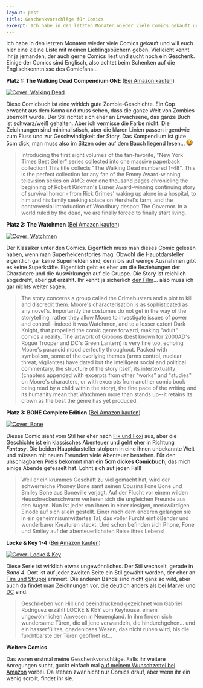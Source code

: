 ```yaml
---
layout: post
title: Geschenkvorschläge für Comics
excerpt: Ich habe in den letzten Monaten wieder viele Comics gekauft und will euch hier eine kleine Liste mit meinen Lieblingsbüchern geben.  Vielleicht kennt ihr ja jemanden, der auch gerne Comics liest und sucht noch ein Geschenk. Einige der Comics sind Englisch, also achtet beim Schenken auf die Englischkenntnisse des Comicfans...
---
```

Ich habe in den letzten Monaten wieder viele Comics gekauft und will
euch hier eine kleine Liste mit meinen Lieblingsbüchern geben.
Vielleicht kennt ihr ja jemanden, der auch gerne Comics liest und sucht
noch ein Geschenk. Einige der Comics sind Englisch, also achtet beim
Schenken auf die Englischkenntnisse des Comicfans...

**Platz 1: The Walking Dead Compendium ONE** ([Bei Amazon kaufen][1])

[![Cover: Walking Dead](http://ecx.images-amazon.com/images/I/51UivS0FyYL._SL500_AA300_.jpg)][1]

Diese Comicbuch ist eine wirklch gute Zombie-Geschichte. Ein Cop erwacht
aus dem Koma und muss sehen, dass die ganze Welt von Zombies überrollt
wurde. Der Stil richtet sich eher an Erwachsene, das ganze Buch ist
schwarz/weiß gehalten. Aber ich vermisse die Farbe nicht. Die
Zeichnungen sind minimalistisch, aber die klaren Linien passen irgendwie
zum Fluss und zur Geschwindigkeit der Story. Das Kompendium ist gute 5cm
dick, man muss also im Sitzen oder auf dem Bauch liegend lesen...
![;-)](/img/emotes/face-wink.png)

> Introducing the first eight volumes of the fan-favorite, "New York
> Times Best Seller" series collected into one massive paperback
> collection! This title collects "The Walking Dead numbered 1-48". This
> is the perfect collection for any fan of the Emmy Award-winning
> television series on AMC: over one thousand pages chronicling the
> beginning of Robert Kirkman's Eisner Award-winning continuing story of
> survival horror - from Rick Grimes' waking up alone in a hospital, to
> him and his family seeking solace on Hershel's farm, and the
> controversial introduction of Woodbury despot: The Governor. In a
> world ruled by the dead, we are finally forced to finally start
> living.

**Platz 2: The Watchmen** ([Bei Amazon kaufen][2])

[![Cover: Watchmen](http://ecx.images-amazon.com/images/I/51415tnd9ZL._BO2,204,203,200_PIsitb-sticker-arrow-click,TopRight,35,-76_AA300_SH20_OU03_.jpg)][2]

Der Klassiker unter den Comics. Eigentlich muss man dieses Comic gelesen
haben, wenn man Superheldenstories mag. Obwohl die Hauptdarsteller
eigentlich gar keine Superhelden sind, denn bis auf wenige Ausnahmen
gibt es keine Superkräfte. Eigentlich geht es eher um die Beziehungen
der Charaktere und die Auswirkungen auf die Gruppe. Die Story ist
reichlich abgedreht, aber gut erzählt. Ihr kennt ja sicherlich [den
Film][5]... also muss ich gar nichts weiter sagen.

> The story concerns a group called the Crimebusters and a plot to kill
> and discredit them. Moore's characterisation is as sophisticated as
> any novel's. Importantly the costumes do not get in the way of the
> storytelling, rather they allow Moore to investigate issues of power
> and control--indeed it was Watchmen, and to a lesser extent Dark
> Knight, that propelled the comic genre forward, making "adult" comics
> a reality. The artwork of Gibbons (best known for 2000AD's Rogue
> Trooper and DC's Green Lantern) is very fine too, echoing Moore's
> paranoid mood perfectly throughout. Packed with symbolism, some of the
> overlying themes (arms control, nuclear threat, vigilantes) have dated
> but the intelligent social and political commentary, the structure of
> the story itself, its intertextuality (chapters appended with excerpts
> from other "works" and "studies" on Moore's characters, or with
> excerpts from another comic book being read by a child within the
> story), the fine pace of the writing and its humanity mean that
> Watchmen more than stands up--it retains its crown as the best the
> genre has yet produced.

**Platz 3: BONE Complete Edition** ([Bei Amazon kaufen][3])

[![Cover: Bone](http://ecx.images-amazon.com/images/I/51lJZwGKXtL._SL500_AA300_.jpg)][3]

Dieses Comic sieht vom Stil her eher nach [Fix und Foxi][4] aus, aber
die Geschichte ist ein klassisches Abenteuer und geht eher in Richtung
*Fantasy*. Die beiden Hauptdarsteller stolpern in eine ihnen unbekannte
Welt und müssen mit neuen Freunden viele Abenteuer bestehen. Für den
unschlagbaren Preis bekommt man ein **5cm dickes Comicbuch**, das mich
einige Abende gefesselt hat. Lohnt sich auf jeden Fall!

> Weil er ein krummes Geschäft zu viel gemacht hat, wird der
> schwerreiche Phoney Bone samt seinen Cousins Fone Bone und Smiley Bone
> aus Boneville verjagt. Auf der Flucht vor einem wilden
> Heuschreckenschwarm verlieren sich die ungleichen Freunde aus den
> Augen. Nun ist jeder von ihnen in einer riesigen, merkwürdigen Einöde
> auf sich allein gestellt. Einer nach dem anderen gelangen sie in ein
> geheimnisumwittertes Tal, das voller Furcht einflößender und
> wunderbarer Kreaturen steckt. Und schon befinden sich Phone, Fone und
> Smiley auf der abenteuerlichsten Reise ihres Lebens!

**Locke & Key 1-4** ([Bei Amazon kaufen][7])

[![Cover: Locke & Key](http://ecx.images-amazon.com/images/I/512idoJzPYL._BO2,204,203,200_PIsitb-sticker-arrow-click,TopRight,35,-76_AA300_SH20_OU03_.jpg)][7]

Diese Serie ist wirklich etwas ungewöhnliches. Der Stil wechselt, gerade
in *Band 4*. Dort ist auf jeder zweiten Seite ein Stil gewählt worden,
der eher an [Tim und Struppi][8] erinnert. Die anderen Bände sind nicht
ganz so wild, aber auch da findet man Zeichnungen vor, die deutlich
anders als bei [Marvel][9] und [DC][10] sind.

> Geschrieben von Hill und beeindruckend gezeichnet von Gabriel
> Rodriguez erzählt LOCKE & KEY vom Keyhouse, einem ungewöhnlichen
> Anwesen in Neuengland. In ihm finden sich wundersame Türen, die all
> jene verwandeln, die hindurchgehen... und ein hasserfülltes, gnadenloses
> Wesen, das nicht ruhen wird, bis die furchtbarste der Türen geöffnet
> ist...

**Weitere Comics**

Das waren erstmal meine Geschenkvorschläge. Falls ihr weitere Anregungen
sucht, guckt einfach mal [auf meinem Wunschzettel bei Amazon][6] vorbei.
Da stehen zwar nicht nur Comics drauf, aber wenn ihr ein wenig scrollt,
findet ihr sie.

[1]: http://www.amazon.de/Walking-Dead-Compendium-1/dp/1607060760/kopisde-21
[2]: http://www.amazon.de/Watchmen-Alan-Moore/dp/1401219268/kopisde-21
[3]: http://www.amazon.de/Bone-Complete-Einzelband-Jeff-Smith/dp/386719744X/kopisde-21
[4]: http://de.wikipedia.org/wiki/Fix_und_Foxi
[5]: http://www.imdb.de/title/tt0409459/
[6]: http://www.amazon.de/registry/wishlist/3SQP4C5CBEA9/
[7]: http://www.amazon.de/Locke-Key-Band-Willkommen-Lovecraft/dp/3866078501/kopisde-21
[8]: http://de.wikipedia.org/wiki/Tim_und_Struppi
[9]: http://marvel.com/
[10]: http://www.dccomics.com/dccomics/

